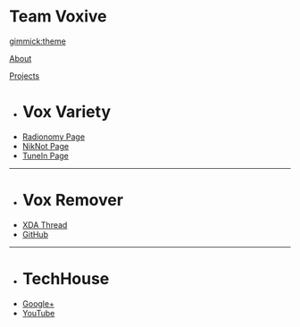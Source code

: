 <!--
  -- Name of your wiki
  -- Do NOT remove the leading `#` character.
  -->

# Team Voxive


<!--
  -- Default theme
  -- (Read: http://dynalon.github.io/mdwiki/#!customizing.md#Theme_chooser)
  -->

[gimmick:theme](journal)


<!--
  -- Navigation
  -- (Read: http://dynalon.github.io/mdwiki/#!quickstart.md#Adding_a_navigation)
  -->

[About](pages/about.md)

[Projects]()

  * # Vox Variety
  * [Radionomy Page][v1]
  * [NikNot Page][v2]
  * [TuneIn Page][v3]
  - - - -
  * # Vox Remover
  * [XDA Thread][r1]
  * [GitHub][r2]
  - - - -
  * # TechHouse
  * [Google+][th1]
  * [YouTube][th2]

[v1]: http://radionomy.com/en/radio/voxvariety/index
[v2]: http://niknot.com/stations/vox-variety/
[v3]: http://tunein.com/radio/Vox-Variety-s244928/
[r1]: http://forum.xda-developers.com/android/apps-games/tool-vox-remover-t2870264
[r2]: https://github.com/TeamVoxive/vox_remover
[th1]: https://plus.google.com/116782453922961382111
[th2]: https://www.youtube.com/channel/UCQ1ZMKS4fnIWqXS5ao9TaYA

<!--
  -- Change the Language
  -- Could be useful when there's more than one language wiki.
  -->

<!--
[Change the Language]()

  * [English (United States)](/en_US/)
  * [English (United Kingdom)](/en_GB/)
  * [Italian](/it/)
-->

<!--
  -- Let the user choose a theme
  -- (Read: http://dynalon.github.io/mdwiki/#!quickstart.md#Adding_a_navigation)
  -->

<!--
[gimmick:themechooser](Choose theme)
-->
